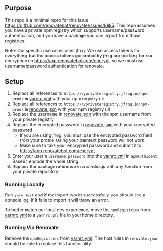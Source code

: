 ## Purpose

This repo is a minimal repro for this issue https://github.com/renovatebot/renovate/issues/9985. This repo assumes you have a private npm registry which supports username/password authentication, and you have a package you can import from those registries.

Note:  Our specific use cases uses jfrog. We use access tokens for everything, but the access tokens generated by jfrog are too long for rsa encryption on https://app.renovatebot.com/encrypt, so we must use username/password authentication for renovate.

## Setup

1. Replace all references to `https://myprivateregistry.jfrog.io/npm-prod/` in [yarnrc.yml](./yarnrc.yml) with your npm registry url
2. Replace all references to `https://myprivateregistry.jfrog.io/npm-prod/` in [renovate.json](./renovate.json) with your npm registry url
3. Replace the username in [renovate.json](./renovate.json) with the npm username from your private registry
4. Replace the encrypted password in [renovate.json](./renovate.json) with your encrypted password
    - If you are using jfrog, you must use the encrypted password field from your profile. Using your plaintext password will not work.
    - Make sure to take your encrypted password and submit it to https://app.renovatebot.com/encrypt
5. Enter your user's `username:password` into the [yarnrc.yml](./yarnrc.yml) in `npmAuthIdent`. Base64 encode the whole string.
6. Replace the package reference in src/index.js with any function from your private repository

### Running Locally
Run `yarn test` and if the import works successfully, you should see a console log. If it fails to import it will throw an error.

To better match our local dev experience, move the `npmRegistries` from [yarnrc.yml](./yarnrc.yml) to a `yarnrc.yml` file in your home directory.

### Running Via Renovate
Remove the `npmRegistries` from [yarnrc.yml](./yarnrc.yml). The host rules in `renovate.json` should be able to replace this functionality.

